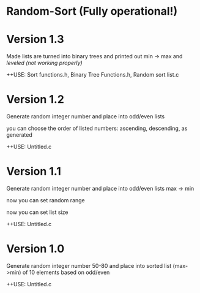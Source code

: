 # Random-Sort (Fully operational!)
# Version 1.3
Made lists are turned into binary trees and printed out min -> max and *leveled (not working properly)*

 ++USE: Sort functions.h, Binary Tree Functions.h, Random sort list.c
 
# Version 1.2
Generate random integer number and place into odd/even lists

  you can choose the order of listed numbers: ascending, descending, as generated
  
  ++USE: Untitled.c
  
# Version 1.1
Generate random integer number and place into odd/even lists max -> min

  now you can set random range
  
  now you can set list size
  
  ++USE: Untitled.c
  
# Version 1.0
Generate random integer number 50-80 and place into sorted list (max->min) of 10 elements based on odd/even

++USE: Untitled.c
